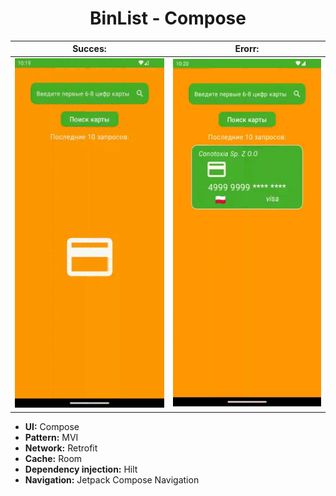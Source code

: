 <h1 align="center">BinList - Compose</h1>

|**Succes:**|**Erorr:**|
|:-:|:-:|
| ![](https://github.com/Andewbase/TestBinList/blob/compose/succes.gif) | ![](https://github.com/Andewbase/TestBinList/blob/compose/erorr.gif) |

- **UI:** Compose
- **Pattern:** MVI
- **Network:** Retrofit
- **Cache:** Room
- **Dependency injection:** Hilt       
- **Navigation:** Jetpack Compose Navigation
